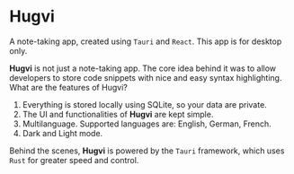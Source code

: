# Hugvi

A note-taking app, created using `Tauri` and `React`. This app is for desktop only.

**Hugvi** is not just a note-taking app. The core idea behind it was to allow developers to store code snippets with
nice and easy syntax highlighting.
What are the features of Hugvi?

1. Everything is stored locally using SQLite, so your data are private.
2. The UI and functionalities of **Hugvi** are kept simple.
3. Multilanguage. Supported languages are: English, German, French.
4. Dark and Light mode.

Behind the scenes, **Hugvi** is powered by the `Tauri` framework, which uses `Rust` for greater speed and control.
